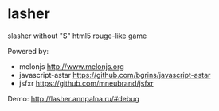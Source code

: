 lasher
======

slasher without "S"
html5 rouge-like game

Powered by:
- melonjs http://www.melonjs.org
- javascript-astar https://github.com/bgrins/javascript-astar
- jsfxr https://github.com/mneubrand/jsfxr

Demo: http://lasher.annpalna.ru/#debug